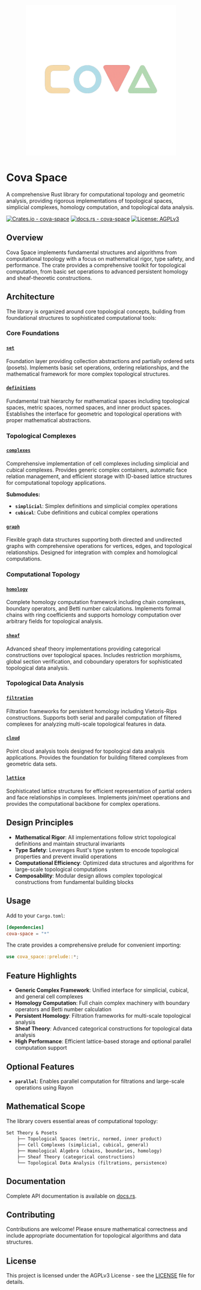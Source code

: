 <p align="center">
  <img src="https://raw.githubusercontent.com/harnesslabs/brand/main/cova/cova.png" alt="Cova Logo" width="400">
</p>

# Cova Space

A comprehensive Rust library for computational topology and geometric analysis, providing rigorous implementations of topological spaces, simplicial complexes, homology computation, and topological data analysis.

[![Crates.io - cova-space](https://img.shields.io/crates/v/cova-space?label=cova-space)](https://crates.io/crates/cova-space)
[![docs.rs - cova-space](https://img.shields.io/docsrs/cova-space?label=docs.rs%20cova-space)](https://docs.rs/cova-space)
[![License: AGPLv3](https://img.shields.io/badge/License-AGPL_v3-blue.svg)](https://www.gnu.org/licenses/agpl-3.0)

## Overview

Cova Space implements fundamental structures and algorithms from computational topology with a focus on mathematical rigor, type safety, and performance. The crate provides a comprehensive toolkit for topological computation, from basic set operations to advanced persistent homology and sheaf-theoretic constructions.

## Architecture

The library is organized around core topological concepts, building from foundational structures to sophisticated computational tools:

### Core Foundations

#### [`set`](src/set.rs)
Foundation layer providing collection abstractions and partially ordered sets (posets). Implements basic set operations, ordering relationships, and the mathematical framework for more complex topological structures.

#### [`definitions`](src/definitions.rs)
Fundamental trait hierarchy for mathematical spaces including topological spaces, metric spaces, normed spaces, and inner product spaces. Establishes the interface for geometric and topological operations with proper mathematical abstractions.

### Topological Complexes

#### [`complexes`](src/complexes/)
Comprehensive implementation of cell complexes including simplicial and cubical complexes. Provides generic complex containers, automatic face relation management, and efficient storage with ID-based lattice structures for computational topology applications.

**Submodules:**
- **`simplicial`**: Simplex definitions and simplicial complex operations
- **`cubical`**: Cube definitions and cubical complex operations

#### [`graph`](src/graph.rs)
Flexible graph data structures supporting both directed and undirected graphs with comprehensive operations for vertices, edges, and topological relationships. Designed for integration with complex and homological computations.

### Computational Topology

#### [`homology`](src/homology.rs)
Complete homology computation framework including chain complexes, boundary operators, and Betti number calculations. Implements formal chains with ring coefficients and supports homology computation over arbitrary fields for topological analysis.

#### [`sheaf`](src/sheaf.rs)
Advanced sheaf theory implementations providing categorical constructions over topological spaces. Includes restriction morphisms, global section verification, and coboundary operators for sophisticated topological data analysis.

### Topological Data Analysis

#### [`filtration`](src/filtration/)
Filtration frameworks for persistent homology including Vietoris-Rips constructions. Supports both serial and parallel computation of filtered complexes for analyzing multi-scale topological features in data.

#### [`cloud`](src/cloud.rs)
Point cloud analysis tools designed for topological data analysis applications. Provides the foundation for building filtered complexes from geometric data sets.

#### [`lattice`](src/lattice.rs)
Sophisticated lattice structures for efficient representation of partial orders and face relationships in complexes. Implements join/meet operations and provides the computational backbone for complex operations.

## Design Principles

- **Mathematical Rigor**: All implementations follow strict topological definitions and maintain structural invariants
- **Type Safety**: Leverages Rust's type system to encode topological properties and prevent invalid operations  
- **Computational Efficiency**: Optimized data structures and algorithms for large-scale topological computations
- **Composability**: Modular design allows complex topological constructions from fundamental building blocks

## Usage

Add to your `Cargo.toml`:

```toml
[dependencies]
cova-space = "*"
```

The crate provides a comprehensive prelude for convenient importing:

```rust
use cova_space::prelude::*;
```

## Feature Highlights

- **Generic Complex Framework**: Unified interface for simplicial, cubical, and general cell complexes
- **Homology Computation**: Full chain complex machinery with boundary operators and Betti number calculation
- **Persistent Homology**: Filtration frameworks for multi-scale topological analysis
- **Sheaf Theory**: Advanced categorical constructions for topological data analysis
- **High Performance**: Efficient lattice-based storage and optional parallel computation support

## Optional Features

- **`parallel`**: Enables parallel computation for filtrations and large-scale operations using Rayon

## Mathematical Scope

The library covers essential areas of computational topology:

```text
Set Theory & Posets
    ├── Topological Spaces (metric, normed, inner product)
    ├── Cell Complexes (simplicial, cubical, general)
    ├── Homological Algebra (chains, boundaries, homology)
    ├── Sheaf Theory (categorical constructions)
    └── Topological Data Analysis (filtrations, persistence)
```

## Documentation

Complete API documentation is available on [docs.rs](https://docs.rs/cova-space).

## Contributing

Contributions are welcome! Please ensure mathematical correctness and include appropriate documentation for topological algorithms and data structures.

## License

This project is licensed under the AGPLv3 License - see the [LICENSE](../LICENSE) file for details.


